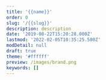 ```yaml
---
title: '{{name}}'
order: 0
slug: '/{{slug}}'
description: description
date: '2019-08-22T15:20:28.000Z'
lastmod: '2022-02-05T10:35:25.580Z'
modDetail: null
draft: true
theme: '#ffffff'
preview: /images/brand.png
keywords: []
---
```


